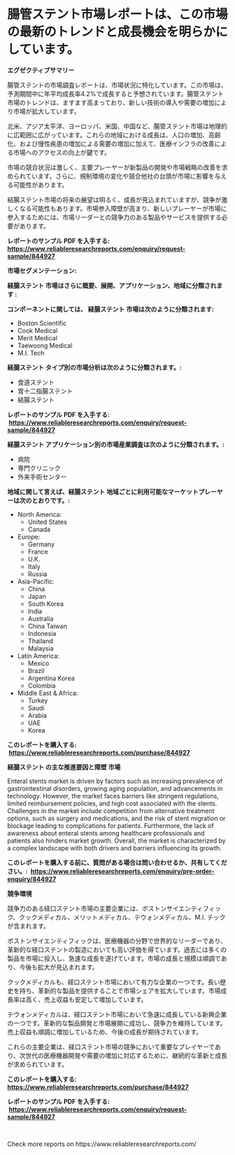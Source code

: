<p><h1>腸管ステント市場レポートは、この市場の最新のトレンドと成長機会を明らかにしています。</h1></p><p><strong>エグゼクティブサマリー</strong></p>
<p><p>腸管ステントの市場調査レポートは、市場状況に特化しています。この市場は、予測期間中に年平均成長率4.2%で成長すると予想されています。腸管ステント市場のトレンドは、ますます高まっており、新しい技術の導入や需要の増加により市場が拡大しています。</p><p>北米、アジア太平洋、ヨーロッパ、米国、中国など、腸管ステント市場は地理的に広範囲に広がっています。これらの地域における成長は、人口の増加、高齢化、および慢性疾患の増加による需要の増加に加えて、医療インフラの改善による市場へのアクセスの向上が鍵です。</p><p>市場の競合状況は激しく、主要プレーヤーが新製品の開発や市場戦略の改善を求められています。さらに、規制環境の変化や競合他社の台頭が市場に影響を与える可能性があります。</p><p>結腸ステント市場の将来の展望は明るく、成長が見込まれていますが、競争が激しくなる可能性もあります。市場参入障壁が高まり、新しいプレーヤーが市場に参入するためには、市場リーダーとの競争力のある製品やサービスを提供する必要があります。</p></p>
<p><strong>レポートのサンプル PDF を入手する: <a href="https://www.reliableresearchreports.com/enquiry/request-sample/844927">https://www.reliableresearchreports.com/enquiry/request-sample/844927</a></strong></p>
<p><strong>市場セグメンテーション:</strong></p>
<p><strong> 経腸ステント 市場はさらに概要、展開、アプリケーション、地域に分類されます :</strong></p>
<p><strong>コンポーネントに関しては、 経腸ステント 市場は次のように分類されます: &nbsp;</strong></p>
<p><ul><li>Boston Scientific</li><li>Cook Medical</li><li>Merit Medical</li><li>Taewoong Medical</li><li>M.I. Tech</li></ul></p>
<p><strong> 経腸ステント タイプ別の市場分析は次のように分類されます。:</strong></p>
<p><ul><li>食道ステント</li><li>胃十二指腸ステント</li><li>結腸ステント</li></ul></p>
<p><strong>レポートのサンプル PDF を入手する: &nbsp;<a href="https://www.reliableresearchreports.com/enquiry/request-sample/844927">https://www.reliableresearchreports.com/enquiry/request-sample/844927</a></strong></p>
<p><strong> 経腸ステント アプリケーション別の市場産業調査は次のように分類されます。:</strong></p>
<p><ul><li>病院</li><li>専門クリニック</li><li>外来手術センター</li></ul></p>
<p><strong>地域に関して言えば、経腸ステント 地域ごとに利用可能なマーケットプレーヤーは次のとおりです。:</strong></p>
<p><ul>
    <li>
        North America:
        <ul>
            <li>United States</li>
            <li>Canada</li>
        </ul>
    </li>
    <li>
        Europe:
        <ul>
            <li>Germany</li>
            <li>France</li>
            <li>U.K.</li>
            <li>Italy</li>
            <li>Russia</li>
        </ul>
    </li>
    <li>
        Asia-Pacific:
        <ul>
            <li>China</li>
            <li>Japan</li>
            <li>South Korea</li>
            <li>India</li>
            <li>Australia</li>
            <li>China Taiwan</li>
            <li>Indonesia</li>
            <li>Thailand</li>
            <li>Malaysia</li>
        </ul>
    </li>
    <li>
        Latin America:
        <ul>
            <li>Mexico</li>
            <li>Brazil</li>
            <li>Argentina Korea</li>
            <li>Colombia</li>
        </ul>
    </li>
    <li>
        Middle East & Africa:
        <ul>
            <li>Turkey</li>
            <li>Saudi</li>
            <li>Arabia</li>
            <li>UAE</li>
            <li>Korea</li>
        </ul>
    </li>
    </ul></p>
<p><strong>このレポートを購入する: &nbsp;<a href="https://www.reliableresearchreports.com/purchase/844927">https://www.reliableresearchreports.com/purchase/844927</a></strong></p>
<p><strong>経腸ステント の主な推進要因と障壁 市場</strong></p>
<p><p>Enteral stents market is driven by factors such as increasing prevalence of gastrointestinal disorders, growing aging population, and advancements in technology. However, the market faces barriers like stringent regulations, limited reimbursement policies, and high cost associated with the stents. Challenges in the market include competition from alternative treatment options, such as surgery and medications, and the risk of stent migration or blockage leading to complications for patients. Furthermore, the lack of awareness about enteral stents among healthcare professionals and patients also hinders market growth. Overall, the market is characterized by a complex landscape with both drivers and barriers influencing its growth.</p></p>
<p><strong>このレポートを購入する前に、質問がある場合は問い合わせるか、共有してください。:&nbsp; <a href="https://www.reliableresearchreports.com/enquiry/pre-order-enquiry/844927">https://www.reliableresearchreports.com/enquiry/pre-order-enquiry/844927</a></strong></p>
<p><strong>競争環境</strong></p>
<p><p>競争力のある経口ステント市場の主要企業には、ボストンサイエンティフィック、クックメディカル、メリットメディカル、テウォンメディカル、M.I. テックが含まれます。</p><p>ボストンサイエンティフィックは、医療機器の分野で世界的なリーダーであり、革新的な経口ステントの製造においても高い評価を得ています。過去には多くの製品を市場に投入し、急速な成長を遂げています。市場の成長と規模は順調であり、今後も拡大が見込まれます。</p><p>クックメディカルも、経口ステント市場において有力な企業の一つです。長い歴史を持ち、革新的な製品を提供することで市場シェアを拡大しています。市場成長率は高く、売上収益も安定して増加しています。</p><p>テウォンメディカルは、経口ステント市場において急速に成長している新興企業の一つです。革新的な製品開発と市場展開に成功し、競争力を維持しています。売上収益も順調に増加しているため、今後の成長が期待されています。</p><p>これらの主要企業は、経口ステント市場の競争において重要なプレイヤーであり、次世代の医療機器開発や需要の増加に対応するために、継続的な革新と成長が求められています。</p></p>
<p><strong>このレポートを購入する: &nbsp; <a href="https://www.reliableresearchreports.com/purchase/844927">https://www.reliableresearchreports.com/purchase/844927</a></strong></p>
<p><strong>レポートのサンプル PDF を入手する: &nbsp;<a href="https://www.reliableresearchreports.com/enquiry/request-sample/844927">https://www.reliableresearchreports.com/enquiry/request-sample/844927</a></strong><strong></strong></p>
<p>&nbsp;</p>
<p>Check more reports on https://www.reliableresearchreports.com/</p>